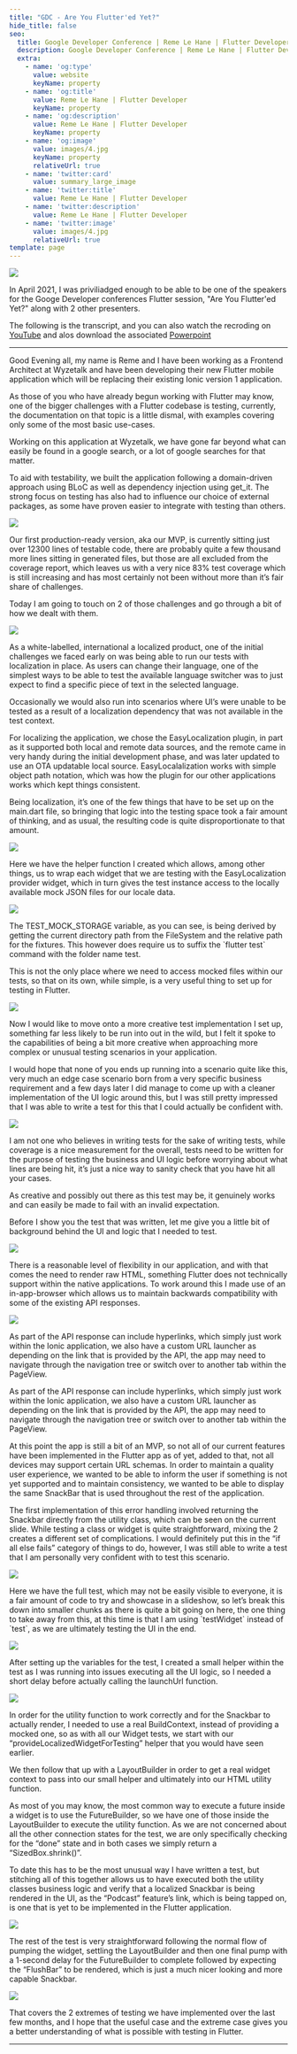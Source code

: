 ```yaml
---
title: "GDC - Are You Flutter'ed Yet?"
hide_title: false
seo:
  title: Google Developer Conference | Reme Le Hane | Flutter Developer
  description: Google Developer Conference | Reme Le Hane | Flutter Developer
  extra:
    - name: 'og:type'
      value: website
      keyName: property
    - name: 'og:title'
      value: Reme Le Hane | Flutter Developer
      keyName: property
    - name: 'og:description'
      value: Reme Le Hane | Flutter Developer
      keyName: property
    - name: 'og:image'
      value: images/4.jpg
      keyName: property
      relativeUrl: true
    - name: 'twitter:card'
      value: summary_large_image
    - name: 'twitter:title'
      value: Reme Le Hane | Flutter Developer
    - name: 'twitter:description'
      value: Reme Le Hane | Flutter Developer
    - name: 'twitter:image'
      value: images/4.jpg
      relativeUrl: true
template: page
---
```

<p>
  <picture>
      <source srcset="https://raw.githubusercontent.com/RemeJuan/remelehane/main/files/slides/slide-0.webp" type="image/webp">
      <source srcset="https://raw.githubusercontent.com/RemeJuan/remelehane/main/files/slides/slide-0.jpg" type="image/jpeg">
      <img src="https://raw.githubusercontent.com/RemeJuan/remelehane/main/files/slides/slide-0.jpg">
  </picture>
</p>

<p>In April 2021, I was priviliadged enough to be able to be one of the speakers for the Googe Developer conferences Flutter session, "Are You Flutter'ed Yet?" along with 2 other presenters.</p>

<p>
  The following is the transcript, and you can also watch the recroding on <a href="https://www.youtube-nocookie.com/embed/oJSMT97rURs"  target="_blank">YouTube</a> and alos download the associated <a href="https://raw.githubusercontent.com/RemeJuan/remelehane/main/files/GDC_Presentation.pptx"  target="_blank">Powerpoint</a>
</p>
<hr/>
<p>Good Evening all, my name is Reme and I have been working as a Frontend Architect at Wyzetalk and have been developing their new Flutter mobile application which will be replacing their existing Ionic version 1 application.</p>

<p>As those of you who have already begun working with Flutter may know, one of the bigger challenges with a Flutter codebase is testing, currently, the documentation on that topic is a little dismal, with examples covering only some of the most basic use-cases.</p>
<p>Working on this application at Wyzetalk, we have gone far beyond what can easily be found in a google search, or a lot of google searches for that matter.</p>

<p>To aid with testability, we built the application following a domain-driven approach using BLoC as well as dependency injection using get_it. The strong focus on testing has also had to influence our choice of external packages, as some have proven easier to integrate with testing than others.</p>

<p>
  <picture>
      <source srcset="https://raw.githubusercontent.com/RemeJuan/remelehane/main/files/slides/slide-1.webp" type="image/webp">
      <source srcset="https://raw.githubusercontent.com/RemeJuan/remelehane/main/files/slides/slide-1.jpg" type="image/jpeg">
      <img src="https://raw.githubusercontent.com/RemeJuan/remelehane/main/files/slides/slide-1.jpg">
  </picture>
</p>

<p>Our first production-ready version, aka our MVP, is currently sitting just over 12300 lines of testable code, there are probably quite a few thousand more lines sitting in generated files, but those are all excluded from the coverage report, which leaves us with a very nice 83% test coverage which is still increasing and has most certainly not been without more than it’s fair share of challenges.</p>

<p>Today I am going to touch on 2 of those challenges and go through a bit of how we dealt with them.</p>

<p>
  <picture>
      <source srcset="https://raw.githubusercontent.com/RemeJuan/remelehane/main/files/slides/slide-2.webp" type="image/webp">
      <source srcset="https://raw.githubusercontent.com/RemeJuan/remelehane/main/files/slides/slide-2.jpg" type="image/jpeg">
      <img src="https://raw.githubusercontent.com/RemeJuan/remelehane/main/files/slides/slide-2.jpg">
  </picture>
</p>

<p>As a white-labelled, international a localized product, one of the initial challenges we faced early on was being able to run our tests with localization in place. As users can change their language, one of the simplest ways to be able to test the available language switcher was to just expect to find a specific piece of text in the selected language. </p>

<p>Occasionally we would also run into scenarios where UI’s were unable to be tested as a result of a localization dependency that was not available in the test context.</p>

<p>For localizing the application, we chose the EasyLocalization plugin, in part as it supported both local and remote data sources, and the remote came in very handy during the initial development phase, and was later updated to use an OTA updatable local source. EasyLocalalization works with simple object path notation, which was how the plugin for our other applications works which kept things consistent.</p>

<p>Being localization, it’s one of the few things that have to be set up on the main.dart file, so bringing that logic into the testing space took a fair amount of thinking, and as usual, the resulting code is quite disproportionate to that amount.</p>

<p>
  <picture>
      <source srcset="https://raw.githubusercontent.com/RemeJuan/remelehane/main/files/slides/slide-3.webp" type="image/webp">
      <source srcset="https://raw.githubusercontent.com/RemeJuan/remelehane/main/files/slides/slide-3.jpg" type="image/jpeg">
      <img src="https://raw.githubusercontent.com/RemeJuan/remelehane/main/files/slides/slide-3.jpg">
  </picture>
</p>

<p>Here we have the helper function I created which allows, among other things, us to wrap each widget that we are testing with the EasyLocalization provider widget, which in turn gives the test instance access to the locally available mock JSON files for our locale data.</p>

<p>
  <picture>
      <source srcset="https://raw.githubusercontent.com/RemeJuan/remelehane/main/files/slides/slide-4.webp" type="image/webp">
      <source srcset="https://raw.githubusercontent.com/RemeJuan/remelehane/main/files/slides/slide-4.jpg" type="image/jpeg">
      <img src="https://raw.githubusercontent.com/RemeJuan/remelehane/main/files/slides/slide-4.jpg">
  </picture>
</p>

<p>
The TEST_MOCK_STORAGE variable, as you can see, is being derived by getting the current directory path from the FileSystem and the relative path for the fixtures. This however does require us to suffix the `flutter test` command with the folder name test.</p>

<p>This is not the only place where we need to access mocked files within our tests, so that on its own, while simple, is a very useful thing to set up for testing in Flutter.</p>

<p>
  <picture>
      <source srcset="https://raw.githubusercontent.com/RemeJuan/remelehane/main/files/slides/slide-5.webp" type="image/webp">
      <source srcset="https://raw.githubusercontent.com/RemeJuan/remelehane/main/files/slides/slide-5.jpg" type="image/jpeg">
      <img src="https://raw.githubusercontent.com/RemeJuan/remelehane/main/files/slides/slide-5.jpg">
  </picture>
</p>

<p>Now I would like to move onto a more creative test implementation I set up, something far less likely to be run into out in the wild, but I felt it spoke to the capabilities of being a bit more creative when approaching more complex or unusual testing scenarios in your application.</p>

<p>I would hope that none of you ends up running into a scenario quite like this, very much an edge case scenario born from a very specific business requirement and a few days later I did manage to come up with a cleaner implementation of the UI logic around this, but I was still pretty impressed that I was able to write a test for this that I could actually be confident with.</p>

<p>
  <picture>
      <source srcset="https://raw.githubusercontent.com/RemeJuan/remelehane/main/files/slides/slide-6.webp" type="image/webp">
      <source srcset="https://raw.githubusercontent.com/RemeJuan/remelehane/main/files/slides/slide-6.jpg" type="image/jpeg">
      <img src="https://raw.githubusercontent.com/RemeJuan/remelehane/main/files/slides/slide-6.jpg">
  </picture>
</p>

<p>I am not one who believes in writing tests for the sake of writing tests, while coverage is a nice measurement for the overall, tests need to be written for the purpose of testing the business and UI logic before worrying about what lines are being hit, it’s just a nice way to sanity check that you have hit all your cases.</p>

<p>As creative and possibly out there as this test may be, it genuinely works and can easily be made to fail with an invalid expectation.</p>

<p>Before I show you the test that was written, let me give you a little bit of background behind the UI and logic that I needed to test.</p>

<p>
  <picture>
      <source srcset="https://raw.githubusercontent.com/RemeJuan/remelehane/main/files/slides/slide-7.webp" type="image/webp">
      <source srcset="https://raw.githubusercontent.com/RemeJuan/remelehane/main/files/slides/slide-7.jpg" type="image/jpeg">
      <img src="https://raw.githubusercontent.com/RemeJuan/remelehane/main/files/slides/slide-7.jpg">
  </picture>
</p>

<p>There is a reasonable level of flexibility in our application, and with that comes the need to render raw HTML, something Flutter does not technically support within the native applications. To work around this I made use of an in-app-browser which allows us to maintain backwards compatibility with some of the existing API responses.</p>

<p>
  <picture>
      <source srcset="https://raw.githubusercontent.com/RemeJuan/remelehane/main/files/slides/slide-8.webp" type="image/webp">
      <source srcset="https://raw.githubusercontent.com/RemeJuan/remelehane/main/files/slides/slide-8.jpg" type="image/jpeg">
      <img src="https://raw.githubusercontent.com/RemeJuan/remelehane/main/files/slides/slide-8.jpg">
  </picture>
</p>

<p>As part of the API response can include hyperlinks, which simply just work within the Ionic application, we also have a custom URL launcher as depending on the link that is provided by the API, the app may need to navigate through the navigation tree or switch over to another tab within the PageView.</p>

<p>As part of the API response can include hyperlinks, which simply just work within the Ionic application, we also have a custom URL launcher as depending on the link that is provided by the API, the app may need to navigate through the navigation tree or switch over to another tab within the PageView.</p>

<p>At this point the app is still a bit of an MVP, so not all of our current features have been implemented in the Flutter app as of yet, added to that, not all devices may support certain URL schemas. In order to maintain a quality user experience, we wanted to be able to inform the user if something is not yet supported and to maintain consistency, we wanted to be able to display the same SnackBar that is used throughout the rest of the application.</p>

<p>The first implementation of this error handling involved returning the Snackbar directly from the utility class, which can be seen on the current slide. While testing a class or widget is quite straightforward, mixing the 2 creates a different set of complications. I would definitely put this in the “if all else fails” category of things to do, however, I was still able to write a test that I am personally very confident with to test this scenario.</p>

<p>
  <picture>
      <source srcset="https://raw.githubusercontent.com/RemeJuan/remelehane/main/files/slides/slide-9.webp" type="image/webp">
      <source srcset="https://raw.githubusercontent.com/RemeJuan/remelehane/main/files/slides/slide-9.jpg" type="image/jpeg">
      <img src="https://raw.githubusercontent.com/RemeJuan/remelehane/main/files/slides/slide-9.jpg">
  </picture>
</p>

<p>Here we have the full test, which may not be easily visible to everyone, it is a fair amount of code to try and showcase in a slideshow, so let’s break this down into smaller chunks as there is quite a bit going on here, the one thing to take away from this, at this time is that I am using  `testWidget` instead of `test`, as we are ultimately testing the UI in the end.</p>

<p>
  <picture>
      <source srcset="https://raw.githubusercontent.com/RemeJuan/remelehane/main/files/slides/slide-10.webp" type="image/webp">
      <source srcset="https://raw.githubusercontent.com/RemeJuan/remelehane/main/files/slides/slide-10.jpg" type="image/jpeg">
      <img src="https://raw.githubusercontent.com/RemeJuan/remelehane/main/files/slides/slide-10.jpg">
  </picture>
</p>

<p>After setting up the variables for the test, I created a small helper within the test as I was running into issues executing all the UI logic, so I needed a short delay before actually calling the launchUrl function.</p>

<p>
  <picture>
      <source srcset="https://raw.githubusercontent.com/RemeJuan/remelehane/main/files/slides/slide-11.webp" type="image/webp">
      <source srcset="https://raw.githubusercontent.com/RemeJuan/remelehane/main/files/slides/slide-11.jpg" type="image/jpeg">
      <img src="https://raw.githubusercontent.com/RemeJuan/remelehane/main/files/slides/slide-11.jpg">
  </picture>
</p>

<p>In order for the utility function to work correctly and for the Snackbar to actually render, I needed to use a real BuildContext, instead of providing a mocked one, so as with all our Widget tests, we start with our “provideLocalizedWidgetForTesting” helper that you would have seen earlier.</p>

<p>We then follow that up with a LayoutBuilder in order to get a real widget context to pass into our small helper and ultimately into our HTML utility function.</p>

<p>As most of you may know, the most common way to execute a future inside a widget is to use the FutureBuilder, so we have one of those inside the LayoutBuilder to execute the utility function. As we are not concerned about all the other connection states for the test, we are only specifically checking for the “done” state and in both cases we simply return a “SizedBox.shrink()”.</p>

<p>To date this has to be the most unusual way I have written a test, but stitching all of this together allows us to have executed both the utility classes business logic and verify that a localized Snackbar is being rendered in the UI, as the “Podcast” feature’s link, which is being tapped on, is one that is yet to be implemented in the Flutter application.</p>

<p>
  <picture>
      <source srcset="https://raw.githubusercontent.com/RemeJuan/remelehane/main/files/slides/slide-12.webp" type="image/webp">
      <source srcset="https://raw.githubusercontent.com/RemeJuan/remelehane/main/files/slides/slide-12.jpg" type="image/jpeg">
      <img src="https://raw.githubusercontent.com/RemeJuan/remelehane/main/files/slides/slide-12.jpg">
  </picture>
</p>

<p>The rest of the test is very straightforward following the normal flow of pumping the widget, settling the LayoutBuilder and then one final pump with a 1-second delay for the FutureBuilder to complete followed by expecting the “FlushBar” to be rendered, which is just a much nicer looking and more capable Snackbar.</p>

<p>
  <picture>
      <source srcset="https://raw.githubusercontent.com/RemeJuan/remelehane/main/files/slides/slide-13.webp" type="image/webp">
      <source srcset="https://raw.githubusercontent.com/RemeJuan/remelehane/main/files/slides/slide-13.jpg" type="image/jpeg">
      <img src="https://raw.githubusercontent.com/RemeJuan/remelehane/main/files/slides/slide-13.jpg">
  </picture>
</p>

<p>That covers the 2 extremes of testing we have implemented over the last few months, and I hope that the useful case and the extreme case gives you a better understanding of what is possible with testing in Flutter.</p>

<hr/>